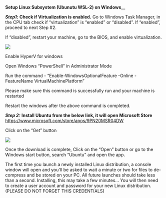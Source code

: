 **Setup Linux Subsystem (Ubunutu WSL-2)  on Windows**__

**_Step1_:**  **Check if Virtualization is enabled.**
   Go to Windows Task Manager, in the CPU tab check if “virtualization” is “enabled” or “disabled”. If “enabled”, proceed to next Step #2. 

If “disabled”, restart your machine, go to the BIOS, and enable virtualization.

<img src="https://github.com/DevUnnati/Images/blob/main/Capture.PNG"> </img>

Enable HyperV for windows

Open Windows “PowerShell” in Administrator Mode

Run the command - 
“Enable-WindowsOptionalFeature -Online -FeatureName VirtualMachinePlatform”

Please make sure this command is successfully run and your machine is restarted

Restart the windows after the above command is completed.

_**Step 2:**_ **Install Ubuntu from the below link, it will open Microsoft Store**
https://www.microsoft.com/store/apps/9PN20MSR04DW

Click on the “Get” button

<img src="https://github.com/DevUnnati/Images/blob/main/2.PNG"> </img>

Once the download is complete, Click on the “Open” button or go to the Windows start button, search “Ubuntu” and open the app.


The first time you launch a newly installed Linux distribution, a console window will open and you'll be asked to wait a minute or two for files to de-compress and be stored on your PC. All future launches should take less than a second.
Installing, this may take a few minutes…
You will then need to create a user account and password for your new Linux distribution. (PLEASE DO NOT FORGET THIS CREDENTIALS)

